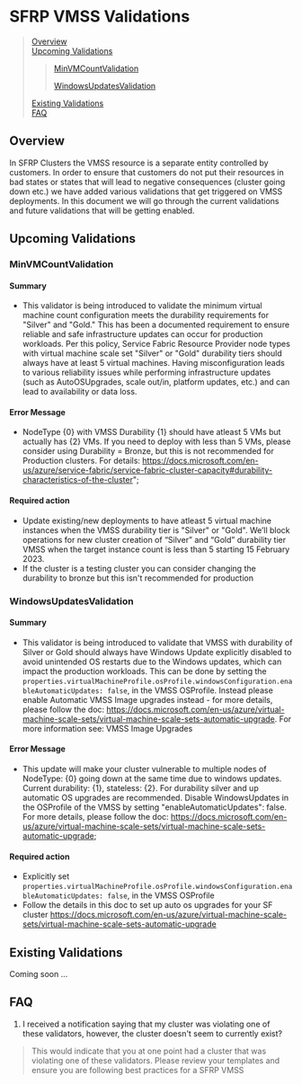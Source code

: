 # SFRP VMSS Validations

>[Overview](#overview)  
>[Upcoming Validations](#upcoming-validations)
>>[MinVMCountValidation](#minvmcountvalidation)
>>
>>[WindowsUpdatesValidation](#windowsupdatesvalidation)
>
>[Existing Validations](#existing-validations)  
>[FAQ](#faq)

## Overview  

In SFRP Clusters the VMSS resource is a separate entity controlled by customers. In order to ensure that customers do not put their resources in bad states or states that will lead to negative consequences (cluster going down etc.) we have added various validations that get triggered on VMSS deployments. In this document we will go through the current validations and future validations that will be getting enabled.

## Upcoming Validations

### MinVMCountValidation

#### Summary

- This validator is being introduced to validate the minimum virtual machine count configuration meets the durability requirements for "Silver" and "Gold." This has been a documented requirement to ensure reliable and safe infrastructure updates can occur for production workloads. Per this policy, Service Fabric Resource Provider node types with virtual machine scale set "Silver" or "Gold" durability tiers should always have at least 5 virtual machines. Having misconfiguration leads to various reliability issues while performing infrastructure updates (such as AutoOSUpgrades, scale out/in, platform updates, etc.) and can lead to availability or data loss.

#### Error Message

- NodeType {0} with VMSS Durability {1} should have atleast 5 VMs but actually has {2} VMs. If you need to deploy with less than 5 VMs, please consider using Durability = Bronze, but this is not recommended for Production clusters. For details: <https://docs.microsoft.com/en-us/azure/service-fabric/service-fabric-cluster-capacity#durability-characteristics-of-the-cluster>";

#### Required action

- Update existing/new deployments to have atleast 5 virtual machine instances when the VMSS durability tier is "Silver" or "Gold". We’ll block operations for new cluster creation of “Silver” and “Gold” durability tier VMSS when the target instance count is less than 5 starting 15 February 2023.
- If the cluster is a testing cluster you can consider changing the durability to bronze but this isn't recommended for production

### WindowsUpdatesValidation

#### Summary

- This validator is being introduced to validate that VMSS with durability of Silver or Gold should always have Windows Update explicitly disabled to avoid unintended OS restarts due to the Windows updates, which can impact the production workloads. This can be done by setting the `properties.virtualMachineProfile.osProfile.windowsConfiguration.enableAutomaticUpdates: false`, in the VMSS OSProfile. Instead please enable Automatic VMSS Image upgrades instead - for more details, please follow the doc: <https://docs.microsoft.com/en-us/azure/virtual-machine-scale-sets/virtual-machine-scale-sets-automatic-upgrade>.
For more information see: VMSS Image Upgrades

#### Error Message

- This update will make your cluster vulnerable to multiple nodes of NodeType: {0} going down at the same time due to windows updates. Current durability: {1}, stateless: {2}. For durability silver and up automatic OS upgrades are recommended. Disable WindowsUpdates in the OSProfile of the VMSS by setting \"enableAutomaticUpdates\": false. For more details, please follow the doc: <https://docs.microsoft.com/en-us/azure/virtual-machine-scale-sets/virtual-machine-scale-sets-automatic-upgrade>;

#### Required action

- Explicitly set `properties.virtualMachineProfile.osProfile.windowsConfiguration.enableAutomaticUpdates: false`, in the VMSS OSProfile
- Follow the details in this doc to set up auto os upgrades for your SF cluster <https://docs.microsoft.com/en-us/azure/virtual-machine-scale-sets/virtual-machine-scale-sets-automatic-upgrade>

## Existing Validations

Coming soon ...

## FAQ

1. I received a notification saying that my cluster was violating one of these validators, however, the cluster doesn't seem to currently exist?

> This would indicate that you at one point had a cluster that was violating one of these validators. Please review your templates and ensure you are following best practices for a SFRP VMSS
